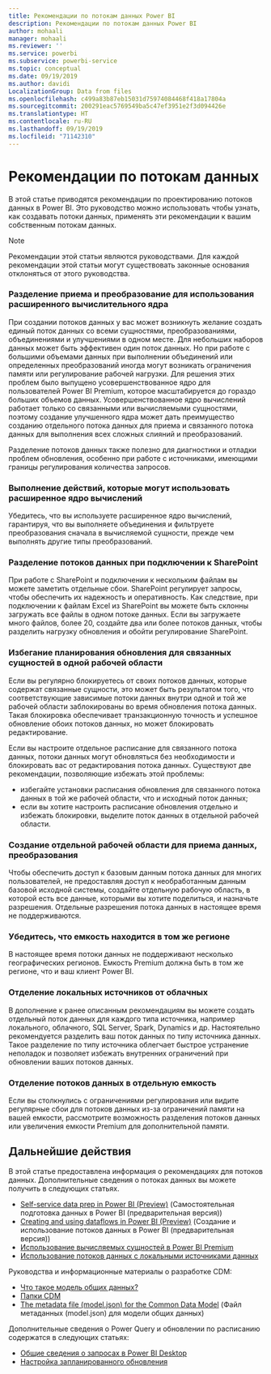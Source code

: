 ```yaml
---
title: Рекомендации по потокам данных Power BI
description: Рекомендации по потокам данных Power BI
author: mohaali
manager: mohaali
ms.reviewer: ''
ms.service: powerbi
ms.subservice: powerbi-service
ms.topic: conceptual
ms.date: 09/19/2019
ms.author: davidi
LocalizationGroup: Data from files
ms.openlocfilehash: c499a83b87eb15031d75974084468f418a17804a
ms.sourcegitcommit: 200291eac5769549ba5c47ef3951e2f3d094426e
ms.translationtype: HT
ms.contentlocale: ru-RU
ms.lasthandoff: 09/19/2019
ms.locfileid: "71142310"
---
```

# <a name="dataflows-best-practice"></a>Рекомендации по потокам данных

В этой статье приводятся рекомендации по проектированию потоков данных в Power BI. Это руководство можно использовать чтобы узнать, как создавать потоки данных, применять эти рекомендации к вашим собственным потокам данных.

> [!NOTE]
> Рекомендации этой статьи являются руководствами. Для каждой рекомендации этой статьи могут существовать законные основания отклоняться от этого руководства. 
> 
> 

### <a name="split-ingestion-and-transformation-to-use-the-enhanced-compute-engine"></a>Разделение приема и преобразование для использования расширенного вычислительного ядра

При создании потоков данных у вас может возникнуть желание создать единый поток данных со всеми сущностями, преобразованиями, объединениями и улучшениями в одном месте. Для небольших наборов данных может быть эффективен один поток данных. Но при работе с большими объемами данных при выполнении объединений или определенных преобразований иногда могут возникать ограничения памяти или регулирование рабочей нагрузки. Для решения этих проблем было выпущено усовершенствованное ядро для пользователей Power BI Premium, которое масштабируется до гораздо больших объемов данных. Усовершенствованное ядро вычислений работает только со связанными или вычисляемыми сущностями, поэтому создание улучшенного ядра может дать преимущество созданию отдельного потока данных для приема и связанного потока данных для выполнения всех сложных слияний и преобразований.

Разделение потоков данных также полезно для диагностики и отладки проблем обновления, особенно при работе с источниками, имеющими границы регулирования количества запросов.

### <a name="perform-actions-that-can-use-the-enhanced-compute-engine"></a>Выполнение действий, которые могут использовать расширенное ядро вычислений

Убедитесь, что вы используете расширенное ядро вычислений, гарантируя, что вы выполняете объединения и фильтруете преобразования сначала в вычисляемой сущности, прежде чем выполнять другие типы преобразований.

### <a name="split-dataflows-when-connecting-to-sharepoint"></a>Разделение потоков данных при подключении к SharePoint

При работе с SharePoint и подключении к нескольким файлам вы можете заметить отдельные сбои. SharePoint регулирует запросы, чтобы обеспечить их надежность и оперативность. Как следствие, при подключении к файлам Excel из SharePoint вы можете быть склонны загружать все файлы в одном потоке данных. Если вы загружаете много файлов, более 20, создайте два или более потоков данных, чтобы разделить нагрузку обновления и обойти регулирование SharePoint.

### <a name="avoid-scheduling-refresh-for-linked-entities-inside-the-same-workspace"></a>Избегание планирования обновления для связанных сущностей в одной рабочей области

Если вы регулярно блокируетесь от своих потоков данных, которые содержат связанные сущности, это может быть результатом того, что соответствующие зависимые потоки данных внутри одной и той же рабочей области заблокированы во время обновления потока данных. Такая блокировка обеспечивает транзакционную точность и успешное обновление обоих потоков данных, но может блокировать редактирование. 

Если вы настроите отдельное расписание для связанного потока данных, потоки данных могут обновляться без необходимости и блокировать вас от редактирования потока данных. Существуют две рекомендации, позволяющие избежать этой проблемы: 

* избегайте установки расписания обновления для связанного потока данных в той же рабочей области, что и исходный поток данных;
* если вы хотите настроить расписание обновления отдельно и избежать блокировки, выделите поток данных в отдельной рабочей области.

### <a name="create-a-separate-workspace-for-ingestion-transformation"></a>Создание отдельной рабочей области для приема данных, преобразования

Чтобы обеспечить доступ к базовым данным потока данных для многих пользователей, не предоставляя доступ к необработанным данным базовой исходной системы, создайте отдельную рабочую область, в которой есть все данные, которыми вы хотите поделиться, и назначьте разрешения. Отдельные разрешения потока данных в настоящее время не поддерживаются.

### <a name="ensure-capacity-is-in-the-same-region"></a>Убедитесь, что емкость находится в том же регионе

В настоящее время потоки данных не поддерживают несколько географических регионов. Емкость Premium должна быть в том же регионе, что и ваш клиент Power BI.

### <a name="separate-on-premises-sources-from-cloud-sources"></a>Отделение локальных источников от облачных

В дополнение к ранее описанным рекомендациям вы можете создать отдельный поток данных для каждого типа источника, например локального, облачного, SQL Server, Spark, Dynamics и др. Настоятельно рекомендуется разделить ваш поток данных по типу источника данных. Такое разделение по типу источника облегчает быстрое устранение неполадок и позволяет избежать внутренних ограничений при обновлении ваших потоков данных.

### <a name="separate-dataflows-into-a-separate-capacity"></a>Отделение потоков данных в отдельную емкость

Если вы столкнулись с ограничениями регулирования или видите регулярные сбои для потоков данных из-за ограничений памяти на вашей емкости, рассмотрите возможность разделения потоков данных или увеличения емкости Premium для дополнительной памяти.

## <a name="next-steps"></a>Дальнейшие действия

В этой статье предоставлена информация о рекомендациях для потоков данных. Дополнительные сведения о потоках данных вы можете получить в следующих статьях.

* [Self-service data prep in Power BI (Preview)](service-dataflows-overview.md) (Самостоятельная подготовка данных в Power BI (предварительная версия))
* [Creating and using dataflows in Power BI (Preview)](service-dataflows-create-use.md) (Создание и использование потоков данных в Power BI (предварительная версия))
* [Использование вычисляемых сущностей в Power BI Premium](service-dataflows-computed-entities-premium.md)
* [Использование потоков данных с локальными источниками данных](service-dataflows-on-premises-gateways.md)

Руководства и информационные материалы о разработке CDM:
* [Что такое модель общих данных?](https://docs.microsoft.com/powerapps/common-data-model/overview)
* [Папки CDM](https://go.microsoft.com/fwlink/?linkid=2045304)
* [The metadata file (model.json) for the Common Data Model](https://go.microsoft.com/fwlink/?linkid=2045521) (Файл метаданных (model.json) для модели общих данных)


Дополнительные сведения о Power Query и обновлении по расписанию содержатся в следующих статьях:
* [Общие сведения о запросах в Power BI Desktop](desktop-query-overview.md)
* [Настройка запланированного обновления](refresh-scheduled-refresh.md)
